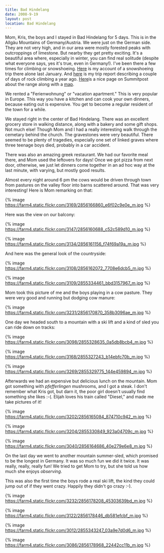 ```yaml
---
title: Bad Hindelang
date: 2008-9-19
layout: post
location: Bad Hindelang
---
```


Mom, Kris, the boys and I stayed in Bad Hindelang for 5 days. This is
in the Allgäu Mountains of Germany/Austria. We were just on the German
side. They are not very high, and in our area were mostly forested peaks
with outcroppings of limestone. But nearby they get pretty exciting. It's
a beautiful area where, especially in winter, you can find real solitude
(despite what everyone says, yes it's true, even in Germany!). I've been
there a few times for climbing or snowshoeing. [Here](https://www.summitpost.org/trip-report/375128/A-Pleasant-Solitude.html) is
my account of a snowshoeing trip there alone last January. And [here](https://www.summitpost.org/trip-report/286714/Sunny-South-Sides.html) is
my trip report describing a couple of days of rock climbing a year ago.
[Here](https://www.summitpost.org/area/range/154588/allg-u-alps.html)is a nice page on Summitpost about the range along with a [map](https://www.summitpost.org/object_list.php?object_type=4&distance_4=20&distance_lat_4=47.40780&distance_lon_4=10.27810&map_4=1&is_open=1).
  
  
We rented a "Ferienwohnung" or "vacation apartment." This is very popular
in Europe. This way you have a kitchen and can cook your own dinners, because
eating out is expensive. You get to become a regular resident of the town
for a while.
  
  
We stayed right in the center of Bad Hindelang. There was an excellent
grocery store in walking distance, along with a bakery and some gift shops.
Not much else! Though Mom and I had a really interesting walk through the
cemetary behind the church. The gravestones were very beautiful. There
seemed to be plenty of tragedies, especially one set of linked graves where
three teenage boys died, probably in a car accident.
  
  
There was also an amazing greek restaurant. We had our favorite meal there,
and Mom used the leftovers for days! Once we got pizza from next door,
otherwise, we just let dinners come together in an ad hoc way at the last
minute, with varying, but mostly good results.
  
  
Almost every night around 6 pm the cows would be driven through town from
pastures on the valley floor into barns scattered around. That was very
interesting! Here is Mom remarking on that:
  
  
{% image https://farm4.static.flickr.com/3169/2856166860_e6f02c9e0e_m.jpg %}
  
  
Here was the view on our balcony:
  
  
{% image https://farm4.static.flickr.com/3147/2856160688_c52c589d10_m.jpg %}
  
{% image https://farm4.static.flickr.com/3134/2856161156_f74f69a19a_m.jpg %}
  
  
And here was the general look of the countryside:
  
{% image https://farm4.static.flickr.com/3108/2856162072_7708e6dcb5_m.jpg %}
  
{% image https://farm4.static.flickr.com/3109/2855334461_bbd3157967_m.jpg %}
  
  
Mom took this picture of me and the boys playing in a cow pasture. They
were very good and running but dodging cow manure:
  
{% image https://farm4.static.flickr.com/3231/2856170870_358b3096ae_m.jpg %}
  
  
One day we headed south to a mountain with a ski lift and a kind of sled
you can ride down on tracks:
  
  
{% image https://farm4.static.flickr.com/3098/2855328635_0a5db8bcb4_m.jpg %}
  
{% image https://farm4.static.flickr.com/3168/2855327243_b14ebfc70b_m.jpg %}
  
{% image https://farm4.static.flickr.com/3269/2855329775_144e459894_m.jpg %}
  
  
  
Afterwards we had an expensive but delicious lunch on the mountain. Mom
got something with _pfefferlingen_ mushrooms, and I got a steak. I don't
remember what Kris got, but darn it, the poor girl doesn't usually find
something she likes :-(. Elijah loves his train called "Diesel," and made
me take pictures of it!
  
  
{% image https://farm4.static.flickr.com/3202/2856165084_874710c942_m.jpg %}
  
{% image https://farm4.static.flickr.com/3204/2855330849_923a04709c_m.jpg %}
  
{% image https://farm4.static.flickr.com/3040/2856164686_40e279e6e8_m.jpg %}
  
  
On the last day we went to another mountain summer-sled, which promised
to be the longest in Germany. It was so much fun we did it twice. It was
really, really, really fun! We tried to get Mom to try, but she told us
how much she enjoys _observing_.
  
  
This was also the first time the boys rode a real ski lift, the kind they
could jump out of if they went crazy. Happily they didn't go crazy :-).
  
  
{% image https://farm4.static.flickr.com/3232/2856178208_45303639bd_m.jpg %}
  
{% image https://farm4.static.flickr.com/3122/2856178446_db581efcbf_m.jpg %}
  
{% image https://farm4.static.flickr.com/3012/2855343247_03a9e7d0d6_m.jpg %}
  
{% image https://farm4.static.flickr.com/3086/2856178968_22442cc11b_m.jpg %}
